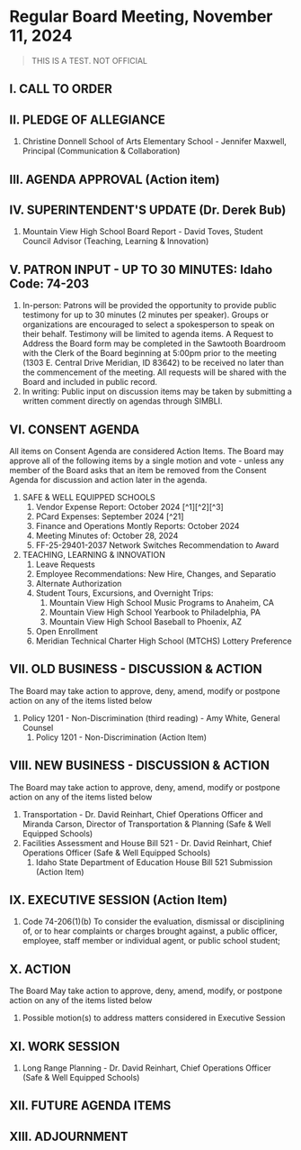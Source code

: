 # Regular Board Meeting, November 11, 2024
> THIS IS A TEST.  NOT OFFICIAL


## I. CALL TO ORDER

## II. PLEDGE OF ALLEGIANCE

1. Christine Donnell School of Arts Elementary School - Jennifer Maxwell, Principal (Communication & Collaboration)

## III. AGENDA APPROVAL (Action item)

## IV. SUPERINTENDENT'S UPDATE (Dr. Derek Bub)

1. Mountain View High School Board Report - David Toves, Student Council Advisor (Teaching, Learning & Innovation)

## V. PATRON INPUT - UP TO 30 MINUTES: Idaho Code: 74-203

1. In-person: Patrons will be provided the opportunity to provide public testimony for up to 30 minutes (2 minutes per speaker). Groups or organizations are encouraged to select a spokesperson to speak on their behalf. Testimony will be limited to agenda items.  A Request to Address the Board form may be completed in the Sawtooth Boardroom with the Clerk of the Board beginning at 5:00pm prior to the meeting  (1303 E. Central Drive Meridian, ID 83642) to be received no later than the commencement of the meeting.  All requests will be shared with the Board and included in public record.
2. In writing: Public input on discussion items may be taken by submitting a written comment directly on agendas through SIMBLI.

## VI. CONSENT AGENDA
All items on Consent Agenda are considered Action Items. The Board may approve all of the following items by a single motion and vote - unless any member of the Board asks that an item be removed from the Consent Agenda for discussion and action later in the agenda.

1. SAFE & WELL EQUIPPED SCHOOLS
    1. Vendor Expense Report: October 2024 [^1][^2][^3]
    2. PCard Expenses: September 2024 [^21]
    3. Finance and Operations Montly Reports: October 2024
    4. Meeting Minutes of: October 28, 2024
    5. FF-25-29401-2037 Network Switches Recommendation to Award
2. TEACHING, LEARNING & INNOVATION
    1. Leave Requests
    2. Employee Recommendations: New Hire, Changes, and Separatio
    3. Alternate Authorization
    4. Student Tours, Excursions, and Overnight Trips:
        1. Mountain View High School Music Programs to Anaheim, CA
        2. Mountain View High School Yearbook to Philadelphia, PA
        3. Mountain View High School Baseball to Phoenix, AZ
    5. Open Enrollment
    6. Meridian Technical Charter High School (MTCHS) Lottery Preference

## VII. OLD BUSINESS - DISCUSSION & ACTION
The Board may take action to approve, deny, amend, modify or postpone action on any of the items listed below

1. Policy 1201 - Non-Discrimination (third reading) - Amy White, General Counsel
    1. Policy 1201 - Non-Discrimination (Action Item)

## VIII. NEW BUSINESS - DISCUSSION & ACTION
The Board may take action to approve, deny, amend, modify or postpone action on any of the items listed below

1. Transportation - Dr. David Reinhart, Chief Operations Officer and Miranda Carson, Director of Transportation & Planning (Safe & Well Equipped Schools)
2. Facilities Assessment and House Bill 521 - Dr. David Reinhart, Chief Operations Officer (Safe & Well Equipped Schools)
    1. Idaho State Department of Education House Bill 521 Submission (Action Item)

## IX. EXECUTIVE SESSION (Action Item)

1. Code 74-206(1)(b) To consider the evaluation, dismissal or disciplining of, or to hear complaints or charges brought against, a public officer, employee, staff member or individual agent, or public school student;

## X. ACTION
The Board May take action to approve, deny, amend, modify, or postpone action on any of the items listed below

1. Possible motion(s) to address matters considered in Executive Session

## XI. WORK SESSION
1. Long Range Planning - Dr. David Reinhart, Chief Operations Officer (Safe & Well Equipped Schools)

## XII. FUTURE AGENDA ITEMS

## XIII. ADJOURNMENT


<!--
[^01]: [GL5214__420_SPF_421_Lottery](01-GL5214__420_SPF_421_Lottery.pdf)
[^02]: [GL6002__All_Other_Funds_Excluding_242](02-GL6002__All_Other_Funds_Excluding_242.pdf)
[^03]: [GL6003__242_Self_Funding_Oct_2024](03-GL6003__242_Self_Funding_Oct_2024.pdf)
[^04]: [Leave_Requests](04-Leave_Requests.pdf)
[^05]: [Employee_Recommendations_11.11.24](05-Employee_Recommendations_11.11.24.pdf)
[^06]: [Alternate_Authorization_Memo](06-Alternate_Authorization_Memo.pdf)
[^07]: [MVHS_Band_Choirs_Orchestra_Anaheim_CA](07-MVHS_Band_Choirs_Orchestra_Anaheim_CA.pdf)
[^08]: [MVHS_Yearbook_to_Philadelphia_PA](08-MVHS_Yearbook_to_Philadelphia_PA.pdf)
[^09]: [MVHS_Baseball_to_Phoenix_AZ](09-MVHS_Baseball_to_Phoenix_AZ.pdf)
[^10]: [MTCHS_Lottery_Preference](10-MTCHS_Lottery_Preference.pdf)
[^11]: [DownloadPolicyPDF1201](11-DownloadPolicyPDF1201.pdf)
[^12]: [DownloadPolicyPDF1201-ar-1](12-DownloadPolicyPDF1201-ar-1.pdf)
[^13]: [DownloadPolicyPDF-1201-ar2](13-DownloadPolicyPDF-1201-ar2.pdf)
[^14]: [DownloadPolicyPDF1201-ar-3](14-DownloadPolicyPDF1201-ar-3.pdf)
[^15]: [Transportation_Update](15-Transportation_Update.pdf)
[^16]: [Facility_Update_Presentation_11.11.24](16-Facility_Update_Presentation_11.11.24.pdf)
[^17]: [Facilities_Assesment](17-Facilities_Assesment.pdf)
[^18]: [Idaho_Dept_of_Ed_Submission_Form](18-Idaho_Dept_of_Ed_Submission_Form.pdf)
[^19]: [Long_Range_Planning](19-Long_Range_Planning.pdf)
[^20]: [Vendor_Report_Oct_2024](20-Vendor_Report_Oct_2024.pdf)
[^21]: [PCARD_Sept_2024](21-PCARD_Sept_2024.pdf)
[^22]: [Minutes-2024-10-28](22-Minutes-2024-10-28.pdf)
-->